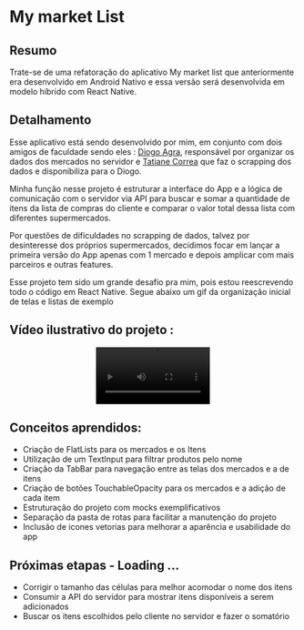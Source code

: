 # My market List
## Resumo

Trate-se de uma refatoração do aplicativo My market list que anteriormente era desenvolvido em Android Nativo e essa versão será desenvolvida em modelo híbrido com React Native.

## Detalhamento

Esse aplicativo está sendo desenvolvido por mim, em conjunto com dois amigos de faculdade sendo eles : [Diogo Agra](https://github.com/diogoalexandria), responsável por organizar os dados dos mercados no servidor e [Tatiane Correa](https://github.com/taticorrea) que faz o scrapping dos dados e disponibiliza para o Diogo. 

Minha função nesse projeto é estruturar a interface do App e a lógica de comunicação com o servidor via API para buscar e somar a quantidade de itens da lista de compras do cliente e comparar o valor total dessa lista com diferentes supermercados. 

Por questões de dificuldades no scrapping de dados, talvez por desinteresse dos próprios supermercados, decidimos focar em lançar a primeira versão do App apenas com 1 mercado e depois amplicar com mais parceiros e outras features.

Esse projeto tem sido um grande desafio pra mim, pois estou reescrevendo todo o código em React Native. Segue abaixo um gif da organização inicial de telas e listas de exemplo 


## Vídeo ilustrativo do projeto : 

<div align="center">
<video src = "https://user-images.githubusercontent.com/111225477/236832818-36bf6834-ef46-498b-be9a-8b06e1415cda.mp4
" width = "200px" >
</div>

## Conceitos aprendidos: 
- Criação de FlatLists para os mercados e os Itens
- Utilização de um TextInput para filtrar produtos pelo nome
- Criação da TabBar para navegação entre as telas dos mercados e a de itens
- Criação de botões TouchableOpacity para os mercados e a adição de cada item
- Estruturação do projeto com mocks exemplificativos
- Separação da pasta de rotas para facilitar a manutenção do projeto
- Inclusão de icones vetorias para melhorar a aparência e usabilidade do app


## Próximas etapas - Loading ... 
- Corrigir o tamanho das células para melhor acomodar o nome dos itens 
- Consumir a API do servidor para mostrar itens disponíveis a serem adicionados
- Buscar os itens escolhidos pelo cliente no servidor e fazer o somatório
